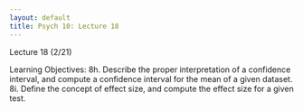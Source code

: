 ```yaml
---
layout: default
title: Psych 10: Lecture 18
---
```

Lecture 18 (2/21)

Learning Objectives:
8h. Describe the proper interpretation of a confidence interval, and compute a confidence interval for the mean of a given dataset.
8i. Define the concept of effect size, and compute the effect size for a given test.

